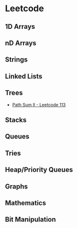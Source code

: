 # Leetcode

## 1D Arrays

## nD Arrays

## Strings

## Linked Lists

## Trees

* [Path Sum II - Leetcode 113](../problem-solutions/tree-problems/root-to-leaf-paths-with-specific-sum.md)

## Stacks

## Queues

## Tries

## Heap/Priority Queues

## Graphs

## Mathematics

## Bit Manipulation




